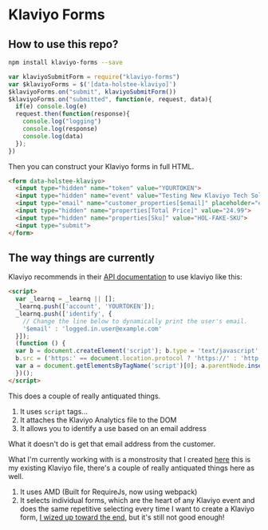 # Klaviyo Forms

## How to use this repo?

```bash
npm install klaviyo-forms --save
```

```javascript
var klaviyoSubmitForm = require("klaviyo-forms")
var $klaviyoForms = $('[data-holstee-klaviyo]')
$klaviyoForms.on("submit", klaviyoSubmitForm())
$klaviyoForms.on("submitted", function(e, request, data){
  if(e) console.log(e)
  request.then(function(response){
    console.log("logging")
    console.log(response)
    console.log(data)
  });
})
```

Then you can construct your Klaviyo forms in full HTML.

```html
<form data-holstee-klaviyo>
  <input type="hidden" name="token" value="YOURTOKEN">
  <input type="hidden" name="event" value="Testing New Klaviyo Tech Solution">
  <input type="email" name="customer_properties[$email]" placeholder="email">
  <input type="hidden" name="properties[Total Price]" value="24.99">
  <input type="hidden" name="properties[Sku]" value="HOL-FAKE-SKU">
  <input type="submit">
</form>
```

## The way things are currently

Klaviyo recommends in their [API documentation](https://www.klaviyo.com/docs/getting-started) to use klaviyo like this:

```html
<script>
  var _learnq = _learnq || [];
  _learnq.push(['account', 'YOURTOKEN']);
  _learnq.push(['identify', {
    // Change the line below to dynamically print the user's email.
    '$email' : 'logged.in.user@example.com'
  }]);
  (function () {
  var b = document.createElement('script'); b.type = 'text/javascript'; b.async = true;
  b.src = ('https:' == document.location.protocol ? 'https://' : 'http://') + 'a.klaviyo.com/media/js/analytics/analytics.js';
  var a = document.getElementsByTagName('script')[0]; a.parentNode.insertBefore(b, a);
  })();
</script>
```

This does a couple of really antiquated things.

1. It uses `script` tags...
2. It attaches the Klaviyo Analytics file to the DOM
3. It allows you to identify a use based on an email address

What it doesn't do is get that email address from the customer.

What I'm currently working with is a monstrosity that I created [here](https://gist.github.com/reggi/561d96cfdb6a076fb330) this is my existing Klaviyo file, there's a couple of really antiquated things here as well.

1. It uses AMD (Built for RequireJs, now using webpack)
4. It selects individual forms, which are the heart of any Klaviyo event and does the same repetitive selecting every time I want to create a Klaviyo form, [I wized up toward the end](https://gist.github.com/reggi/561d96cfdb6a076fb330#file-existing-klaviyo-js-L220-L243), but it's still not good enough!
